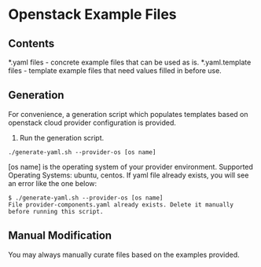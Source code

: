 # Openstack Example Files
## Contents
*.yaml files - concrete example files that can be used as is.
*.yaml.template files - template example files that need values filled in before use.

## Generation
For convenience, a generation script which populates templates based on openstack cloud provider
configuration is provided.

1. Run the generation script.
```
./generate-yaml.sh --provider-os [os name]
```

[os name] is the operating system of your provider environment. Supported Operating Systems: ubuntu, centos.
If yaml file already exists, you will see an error like the one below:

```
$ ./generate-yaml.sh --provider-os [os name]
File provider-components.yaml already exists. Delete it manually before running this script.
```

## Manual Modification
You may always manually curate files based on the examples provided.

